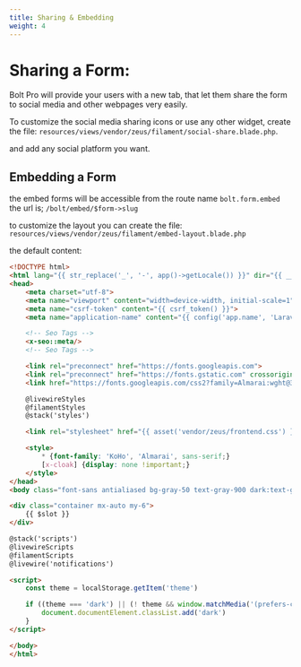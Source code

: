 ```yaml
---
title: Sharing & Embedding
weight: 4
---
```


# Sharing a Form:

Bolt Pro will provide your users with a new tab, that let them share the form to social media and other webpages very easily.

To customize the social media sharing icons or use any other widget, create the file:
`resources/views/vendor/zeus/filament/social-share.blade.php`.

and add any social platform you want.

## Embedding a Form

the embed forms will be accessible from the route name `bolt.form.embed`
the url is; `/bolt/embed/$form->slug`

to customize the layout you can create the file:
`resources/views/vendor/zeus/filament/embed-layout.blade.php`

the default content:

```html
<!DOCTYPE html>
<html lang="{{ str_replace('_', '-', app()->getLocale()) }}" dir="{{ __('filament-panels::layout.direction') ?? 'ltr' }}" class="antialiased filament js-focus-visible">
<head>
    <meta charset="utf-8">
    <meta name="viewport" content="width=device-width, initial-scale=1">
    <meta name="csrf-token" content="{{ csrf_token() }}">
    <meta name="application-name" content="{{ config('app.name', 'Laravel') }}">

    <!-- Seo Tags -->
    <x-seo::meta/>
    <!-- Seo Tags -->

    <link rel="preconnect" href="https://fonts.googleapis.com">
    <link rel="preconnect" href="https://fonts.gstatic.com" crossorigin>
    <link href="https://fonts.googleapis.com/css2?family=Almarai:wght@300;400;700;800&family=KoHo:ital,wght@0,200;0,300;0,500;0,700;1,200;1,300;1,600;1,700&display=swap" rel="stylesheet">

    @livewireStyles
    @filamentStyles
    @stack('styles')

    <link rel="stylesheet" href="{{ asset('vendor/zeus/frontend.css') }}">

    <style>
        * {font-family: 'KoHo', 'Almarai', sans-serif;}
        [x-cloak] {display: none !important;}
    </style>
</head>
<body class="font-sans antialiased bg-gray-50 text-gray-900 dark:text-gray-100 dark:bg-gray-900 @if(app()->isLocal()) debug-screens @endif">

<div class="container mx-auto my-6">
    {{ $slot }}
</div>

@stack('scripts')
@livewireScripts
@filamentScripts
@livewire('notifications')

<script>
    const theme = localStorage.getItem('theme')

    if ((theme === 'dark') || (! theme && window.matchMedia('(prefers-color-scheme: dark)').matches)) {
        document.documentElement.classList.add('dark')
    }
</script>

</body>
</html>
```
